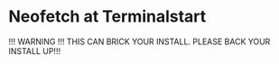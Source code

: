 # Neofetch at Terminalstart

!!! WARNING !!! THIS CAN BRICK YOUR INSTALL. PLEASE BACK YOUR INSTALL UP!!!

